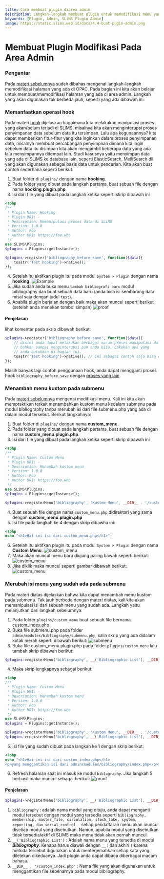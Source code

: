 ```yaml
---
title: Cara membuat plugin diarea admin
description: Langkah-langkah membuat plugin untuk memodifikasi menu yang ada diarea admin
keywords: [Plugin, Admin, SLiMS Plugin Admin]
image: https://static.slims.web.id/docs/4.4-buat-pugin-admin.png
---
```

# Membuat Plugin Modifikasi Pada Area Admin
### Pengantar
Pada [materi sebelumnya](/development-guide/Plugin/Membuat-plugin-modifikasi-halaman-pada-OPAC) sudah dibahas mengenai langkah-langkah memodifikasi halaman yang ada di OPAC. Pada bagian ini kita akan belajar untuk membuat/memodifikasi halaman yang ada di area admin. Langkah yang akan digunakan tak berbeda jauh, seperti yang ada dibawah ini:
### Memanfaatkan operasi hook
Pada materi [hook](/development-guide/Plugin/Intro#hook) dijelaskan bagaimana kita melakukan manipulasi proses yang akan/belum terjadi di SLiMS, misalnya kita akan menginterupsi proses penyimpanan data sebelum data itu tersimpan. Lalu apa kegunaannya? kita dapat memberikan fitur-fitur yang kita inginkan dalam proses penyimpanan data, misalnya membuat percabangan penyimpnan dimana kita ingin sebelum data itu disimpan kita akan mengambil beberapa data yang ada lalu menyimpannya ditempat lain. Studi kasusnya yaitu menyimpan data yang ada di SLiMS ke database lain, seperti ElasticSearch, MeiliSearch dll yang akan digunakan sebagai basis data untuk pencarian. Kita akan buat contoh sederhana seperti berikut:
1. Buat folder di ``` plugins/ ``` dengan nama **hooking**.
2. Pada folder yang dibuat pada langkah pertama, buat sebuah file dengan nama **hooking.plugin.php**.
3. Isi dari file yang dibuat pada langkah ketika seperti skrip dibawah ini
```php
<?php
/**
 * Plugin Name: Hooking
 * Plugin URI: -
 * Description: Memanipulasi proses data di SLiMS
 * Version: 1.0.0
 * Author: Foo
 * Author URI: https://foo.who
 */
use SLiMS\Plugins;
$plugins = Plugins::getInstance();

$plugins->register('bibliography_before_save', function($data){
    toastr('Test hooking')->native();
});
```
4. Setelah itu aktifkan plugin itu pada modul `System > Plugin` dengan nama **hooking**. ![Example](/img/plugin-04-hooking-plugin.png)
5. Jika sudah anda buka menu ``` tambah bibliografi baru ``` modul bibliography dan buat sebuah data baru (anda bisa isi sembarang data misal saja dengan judul ``` test ```).
6. Apabila plugin berjalan dengan baik maka akan muncul seperti berikut (setelah anda menekan tombol simpan)
![proof](/img/plugin-04-hooking-test.png)

#### Penjelasan
lihat komentar pada skrip dibawah berikut:
```php
$plugins->register('bibliography_before_save', function($data){
    // disini anda dapat melakukan berbagai macam proses manipulasi data
    // bahkan sampai menginterupsi pun anda bisa. Lakukan apa yang
    // anda butuhkan di bagian ini.
    toastr('Test hooking')->native(); // ini sebagai contoh saja bisa diganti kok.
});
```
Masih banyak lagi contoh penggunaan hook, anda dapat mengganti proses hook ``` bibliography_before_save ``` dengan [proses yang lain](/development-guide/Plugin/Membuat-plugin-modifikasi-halaman-pada-OPAC).
### Menambah menu kustom pada submenu
Pada [materi sebelumnya](/development-guide/Plugin/Intro#menu) mengenai modifikasi menu. Kali ini kita akan mempraktikan terkait menambahkan kustom menu kedalam submenu pada modul bibliography tanpa merubah isi dari file submenu.php yang ada di dalam modul tersebut. Berikut langkahnya:

1. Buat folder di ``` plugins/ ``` dengan nama **custom_menu**.
2. Pada folder yang dibuat pada langkah pertama, buat sebuah file dengan nama **custom_menu.plugin.php**.
3. Isi dari file yang dibuat pada langkah ketika seperti skrip dibawah ini
```php
<?php
/**
 * Plugin Name: Custom Menu
 * Plugin URI: -
 * Description: Menambah kustom menu
 * Version: 1.0.0
 * Author: Foo
 * Author URI: https://foo.who
 */
use SLiMS\Plugins;
$plugins = Plugins::getInstance();

$plugins->registerMenu('bibliography', 'Kustom Menu', __DIR__ . '/custom_menu.php');
```
4. Buat sebuah file dengan nama ``` custom_menu.php ``` didirektori yang sama dengan **custom_menu.plugin.php**
5. Isi file pada langkah ke 4 dengan skrip dibawha ini:
```php
<?php
echo "<h1>Hai ini isi dari custom_menu.php</h1>";
```
6. Setelah itu aktifkan plugin itu pada modul `System > Plugin` dengan nama **Custom Menu**. ![custom_menu](/img/plugin-04-custom-menu.png)
7. Maka akan muncul menu baru diujung paling bawah seperti berikut: ![custom_menu](/img/plugin-04-custom-menu-on-biblio.png)
8. Jika diklik maka muncul seperti gambar dibawah berikut: ![custom_menu](/img/plugin-04-content-of-custom_menu.png)
### Merubah isi menu yang sudah ada pada submenu
Pada materi diatas dijelaskan bahwa kita dapat menambah menu kustom pada submenu. Tak jauh berbeda dengan materi diatas, kali kita akan memanipulasi isi dari sebuah menu yang sudah ada. Langkah yaitu melanjutkan dari langkah sebelumnya:
1. Pada folder ``` plugins/custom_menu ``` buat sebuah file bernama custom_index.php
2. Buka file submenu.php pada folder ``` admin/modules/bibliography/submenu.php ```, salin skrip yang ada didalam kotak merah seperti dibawah berikut:
![submenu](/img/plugin-04-custom_index_submenu.png)
3. Buka file custom_menu.plugin.php pada folder ``` plugins/custom_menu ``` lalu tambah skrip dibawah berikut:
```php
$plugins->registerMenu('bibliography', __('Bibliographic List'), __DIR__ . '/custom_index.php');
```
4. Maka skrip lengkapnya sebagai berikut:
```php
<?php
/**
 * Plugin Name: Custom Menu
 * Plugin URI: -
 * Description: Menambah kustom menu
 * Version: 1.0.0
 * Author: Foo
 * Author URI: https://foo.who
 */
use SLiMS\Plugins;
$plugins = Plugins::getInstance();

$plugins->registerMenu('bibliography', 'Kustom Menu', __DIR__ . '/custom_menu.php');
$plugins->registerMenu('bibliography', __('Bibliographic List'), __DIR__ . '/custom_index.php');
```
5. Isi file yang sudah dibuat pada langkah ke 1 dengan skrip berikut:
```php
<?php
echo "<h1>Hai ini isi dari custom_index.php</h1>
<p>yang menggantikan isi dari admin/modules/bibliography/index.php</p>";
```
6. Refresh halaman saat ini masuk ke modul ``` biblography ```. Jika langkah 5 berhasil maka muncul sebagai berikut:
![proof](/img/plugin-04-custom_index_proof.png)
#### Penjelasan
```php
$plugins->registerMenu('bibliography', __('Bibliographic List'), __DIR__ . '/custom_index.php');
```
1. ``` bibliography ``` : adalah nama modul yang dituju, anda dapat menganti modul tersebut dengan modul yang tersedia seperti ```bibliography, membership, master_file, circulation, stock_take, system, reporting, dan serial_control  ``` setiap pendaftaran menu akan muncul disetiap modul yang disebutkan. Namun, apabila modul yang disebutkan tidak tersedia/aktif di SLiMS maka menu tidak akan pernah muncul.
2. ``` __('Bibliographic List') ``` : Adalah nama menu yang tersedia di modul ***Bibliography***. Kenapa harus diawali dengan ``` __( ``` dan akhiri ```)``` karena metoda tersebut digunakan untuk menterjemahkan setiap kata yang diletekan dikeduanya. Jadi plugin anda dapat dibaca diberbagai macam bahasa.
3. ``` __DIR__ . '/custom_index.php' ``` : Nama file yang akan digunakan untuk menggantikan file sebenarnya pada modul  bibliography.